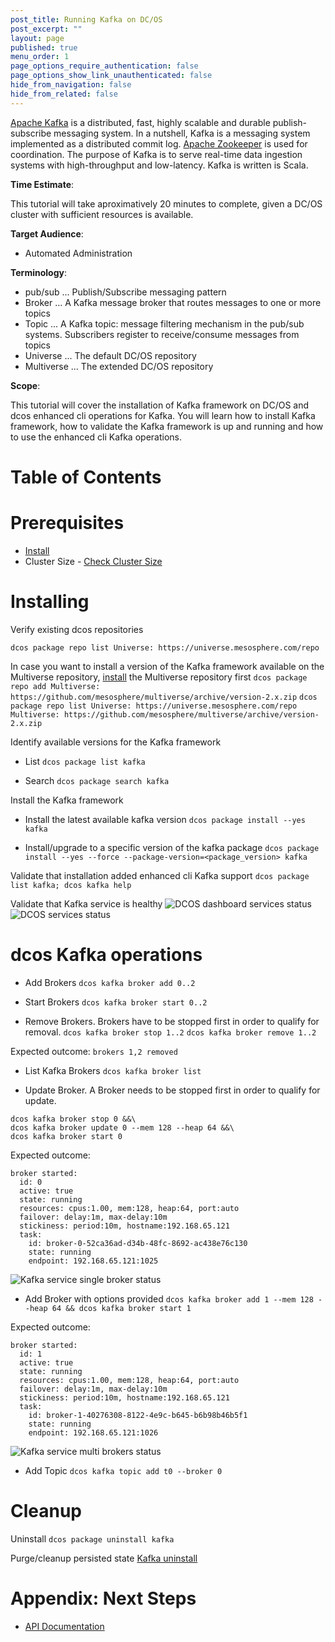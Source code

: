 ```yaml
---
post_title: Running Kafka on DC/OS
post_excerpt: ""
layout: page
published: true
menu_order: 1
page_options_require_authentication: false
page_options_show_link_unauthenticated: false
hide_from_navigation: false
hide_from_related: false
---
```


[Apache Kafka](https://kafka.apache.org/) is a distributed, fast, highly scalable and durable publish-subscribe messaging system.
In a nutshell, Kafka is a messaging system implemented as a distributed commit log.
[Apache Zookeeper](https://zookeeper.apache.org/) is used for coordination.
The purpose of Kafka is to serve real-time data ingestion systems with high-throughput and low-latency.
Kafka is written is Scala.


**Time Estimate**:

This tutorial will take aproximatively 20 minutes to complete, given a DC/OS cluster with sufficient resources is available.

**Target Audience**:

- Automated Administration

**Terminology**:

- pub/sub ... Publish/Subscribe messaging pattern
- Broker ... A Kafka message broker that routes messages to one or more topics
- Topic ... A Kafka topic: message filtering mechanism in the pub/sub systems. Subscribers register to receive/consume messages from topics
- Universe ... The default DC/OS repository
- Multiverse ... The extended DC/OS repository


**Scope**:

This tutorial will cover the installation of Kafka framework on DC/OS and dcos enhanced cli operations for Kafka.
You will learn how to install Kafka framework, how to validate the Kafka framework is up and running and how to use the enhanced cli Kafka operations.

# Table of Contents

# Prerequisites

- [Install](../install/README.md)
- Cluster Size - [Check Cluster Size](../getting-started/cluster-size)

# Installing

Verify existing dcos repositories

`dcos package repo list
Universe: https://universe.mesosphere.com/repo
`

In case you want to install a version of the Kafka framework available on the Multiverse repository, [install](https://github.com/mesosphere/multiverse#installation) the Multiverse repository first
`dcos package repo add Multiverse: https://github.com/mesosphere/multiverse/archive/version-2.x.zip`
`dcos package repo list
Universe: https://universe.mesosphere.com/repo
Multiverse: https://github.com/mesosphere/multiverse/archive/version-2.x.zip
`

Identify available versions for the Kafka framework

- List
`dcos package list kafka`

- Search
`dcos package search kafka`

Install the Kafka framework

- Install the latest available kafka version
`dcos package install --yes kafka`

- Install/upgrade to a specific version of the kafka package
`dcos package install --yes --force --package-version=<package_version> kafka`

Validate that installation added enhanced cli Kafka support
`dcos package list kafka; dcos kafka help`

Validate that Kafka service is healthy
![DCOS dashboard services status](img/dcos-dashboard-kafka-service-status.png)
![DCOS services status](img/dcos-services-kafka-service-status.png)

# dcos Kafka operations

- Add Brokers
`dcos kafka broker add 0..2`

- Start Brokers
`dcos kafka broker start 0..2`

- Remove Brokers. Brokers have to be stopped first in order to qualify for removal.
`dcos kafka broker stop 1..2`
`dcos kafka broker remove 1..2`

Expected outcome:
`brokers 1,2 removed`

- List Kafka Brokers
`dcos kafka broker list`

- Update Broker. A Broker needs to be stopped first in order to qualify for update.
```
dcos kafka broker stop 0 &&\
dcos kafka broker update 0 --mem 128 --heap 64 &&\
dcos kafka broker start 0
```

Expected outcome:
```
broker started:
  id: 0
  active: true
  state: running
  resources: cpus:1.00, mem:128, heap:64, port:auto
  failover: delay:1m, max-delay:10m
  stickiness: period:10m, hostname:192.168.65.121
  task:
    id: broker-0-52ca36ad-d34b-48fc-8692-ac438e76c130
    state: running
    endpoint: 192.168.65.121:1025
```
![Kafka service single broker status](img/dcos-kafka-single-broker-status.png)

- Add Broker with options provided
`dcos kafka broker add 1 --mem 128 --heap 64 && dcos kafka broker start 1`

Expected outcome:
```
broker started:
  id: 1
  active: true
  state: running
  resources: cpus:1.00, mem:128, heap:64, port:auto
  failover: delay:1m, max-delay:10m
  stickiness: period:10m, hostname:192.168.65.121
  task:
    id: broker-1-40276308-8122-4e9c-b645-b6b98b46b5f1
    state: running
    endpoint: 192.168.65.121:1026
```

![Kafka service multi brokers status](img/dcos-kafka-multi-brokers-status.png)

- Add Topic
`dcos kafka topic add t0 --broker 0`


# Cleanup

Uninstall
`dcos package uninstall kafka`

Purge/cleanup persisted state
[Kafka uninstall](http://docs.mesosphere.com/services/kafka/#uninstall)


# Appendix: Next Steps

- [API Documentation](https://kafka.apache.org/documentation.html)
